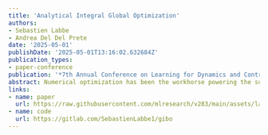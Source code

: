```yaml
---
title: 'Analytical Integral Global Optimization'
authors:
- Sebastien Labbe
- Andrea Del Del Prete
date: '2025-05-01'
publishDate: '2025-05-01T13:16:02.632684Z'
publication_types:
- paper-conference
publication: '*7th Annual Conference on Learning for Dynamics and Control (L4DC)*'
abstract: Numerical optimization has been the workhorse powering the success of many machine learning and artificial intelligence tools over the last decade. However, current state-of-the-art algorithms for solving unconstrained non-convex optimization problems in high-dimensional spaces, either suffer from the curse of dimensionality as they rely on sampling, or get stuck in local minima as they rely on gradient-based optimization. We present a new graduated optimization method based on the optimization of the integral of the cost function over a region, which is incrementally shrunk towards a single point, recovering the original problem. We focus on the optimization of polynomial functions, for which the integral over simple regions (e.g. hyperboxes) can be computed efficiently. We show that this algorithm is guaranteed to converge to the global optimum in the simple case of a scalar decision variable. While this theoretical result does not extend to the multi-dimensional case, we empirically show that our approach outperforms state- of-the-art algorithms (BFGS and CMA-ES) in high dimensions (up to 72 decision variables) when tested on sparse polynomial functions with a high number of local minima.
links:
- name: paper
  url: https://raw.githubusercontent.com/mlresearch/v283/main/assets/labbe25a/labbe25a.pdf
- name: code
  url: https://gitlab.com/SebastienLabbe1/gibo
---
```

